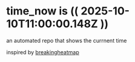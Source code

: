 # time_now is (( 2025-10-10T11:00:00.148Z ))

an automated repo that shows the currnent time

inspired by [breakingheatmap](https://github.com/breakingheatmap/breakingheatmap)